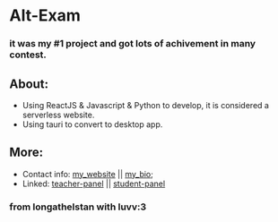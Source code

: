 # Alt-Exam
### it was my #1 project and got lots of achivement in many contest.

## About:
- Using ReactJS & Javascript & Python to develop, it is considered a serverless website.
- Using tauri to convert to desktop app.

## More:
- Contact info: [my_website](https://longathelstan.xyz ) || [my_bio](https://e-z.bio/longathelstan);
- Linked: [teacher-panel](https://alt-class-tp.vercel.app/) || [student-panel](https://alt-class-sp.vercel.app/)


### from longathelstan with luvv:3
